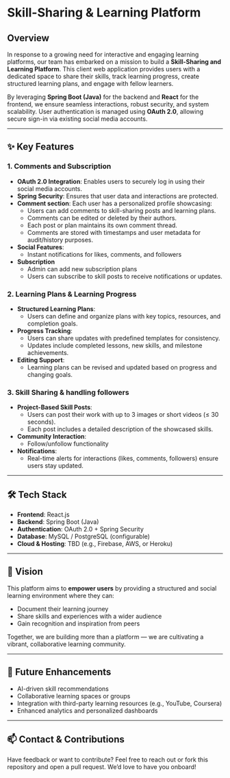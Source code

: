# Skill-Sharing & Learning Platform

## Overview

In response to a growing need for interactive and engaging learning platforms, our team has embarked on a mission to build a **Skill-Sharing and Learning Platform**. This client web application provides users with a dedicated space to share their skills, track learning progress, create structured learning plans, and engage with fellow learners.

By leveraging **Spring Boot (Java)** for the backend and **React** for the frontend, we ensure seamless interactions, robust security, and system scalability. User authentication is managed using **OAuth 2.0**, allowing secure sign-in via existing social media accounts.

---

## ✨ Key Features

### 1. Comments and Subscription
- **OAuth 2.0 Integration**: Enables users to securely log in using their social media accounts.
- **Spring Security**: Ensures that user data and interactions are protected.
- **Comment section**: Each user has a personalized profile showcasing:
  - Users can add comments to skill-sharing posts and learning plans.
  - Comments can be edited or deleted by their authors.
  - Each post or plan maintains its own comment thread.
  - Comments are stored with timestamps and user metadata for audit/history purposes.
- **Social Features**:
  - Instant notifications for likes, comments, and followers
- **Subscription**
  - Admin can add new subscription plans
  - Users can subscribe to skill posts to receive notifications or updates.

### 2. Learning Plans & Learning Progress
- **Structured Learning Plans**:
  - Users can define and organize plans with key topics, resources, and completion goals.
- **Progress Tracking**:
  - Users can share updates with predefined templates for consistency.
  - Updates include completed lessons, new skills, and milestone achievements.
- **Editing Support**:
  - Learning plans can be revised and updated based on progress and changing goals.

### 3. Skill Sharing & handling followers
- **Project-Based Skill Posts**:
  - Users can post their work with up to 3 images or short videos (≤ 30 seconds).
  - Each post includes a detailed description of the showcased skills.
- **Community Interaction**:
  - Follow/unfollow functionality
- **Notifications**:
  - Real-time alerts for interactions (likes, comments, followers) ensure users stay updated.

---

## 🛠 Tech Stack

- **Frontend**: React.js
- **Backend**: Spring Boot (Java)
- **Authentication**: OAuth 2.0 + Spring Security
- **Database**: MySQL / PostgreSQL (configurable)
- **Cloud & Hosting**: TBD (e.g., Firebase, AWS, or Heroku)

---

## 🚀 Vision

This platform aims to **empower users** by providing a structured and social learning environment where they can:

- Document their learning journey
- Share skills and experiences with a wider audience
- Gain recognition and inspiration from peers

Together, we are building more than a platform — we are cultivating a vibrant, collaborative learning community.

---

## 📌 Future Enhancements

- AI-driven skill recommendations
- Collaborative learning spaces or groups
- Integration with third-party learning resources (e.g., YouTube, Coursera)
- Enhanced analytics and personalized dashboards

---

## 📫 Contact & Contributions

Have feedback or want to contribute? Feel free to reach out or fork this repository and open a pull request. We’d love to have you onboard!

